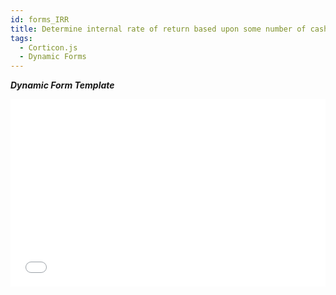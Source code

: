```yaml
---
id: forms_IRR
title: Determine internal rate of return based upon some number of cash flows
tags:
  - Corticon.js
  - Dynamic Forms
---
```

_**Dynamic Form Template**_

<iframe width="100%" height="300" src="//jsfiddle.net/notedhelms/pLjmrxb8/2/embedded/" allowfullscreen="allowfullscreen" allowpaymentrequest frameborder="0"></iframe>